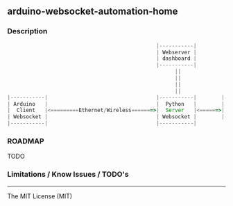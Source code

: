 ## arduino-websocket-automation-home

### Description

```Javascript
                                                |-----------|
                                                | Webserver |
                                                | dashboard |
                                                |-----------| 
                                                      ||
                                                      ||
                                                      ||
                                                      ||
|-----------|                                   |-----------|        |-----------|
| Arduino   |                                   |  Python   |        | Data Base |
|  Client   |<=========Ethernet/Wireless=======>|  Server   |<======>|  SQLlite  |
| Websocket |                                   | Websocket |        |-----------|
|-----------|                                   |-----------|
```


### ROADMAP

TODO

### Limitations / Know Issues / TODO's

---------------------
The MIT License (MIT)
